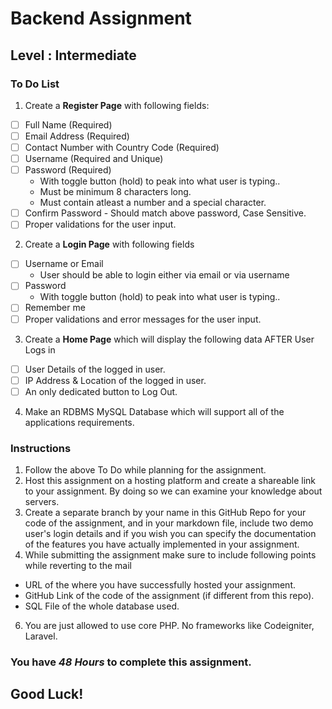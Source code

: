 # Backend Assignment
## Level : Intermediate
### To Do List

1. Create a **Register Page** with following fields:


- [ ] Full Name (Required)
- [ ] Email Address (Required)
- [ ] Contact Number with Country Code (Required)
- [ ] Username (Required and Unique)
- [ ] Password (Required)
  - With toggle button (hold) to peak into what user is typing..
  - Must be minimum 8 characters long.
  - Must contain atleast a number and a special character.
- [ ] Confirm Password - Should match above password, Case Sensitive.
- [ ] Proper validations for the user input.

2. Create a **Login Page** with following fields


  - [ ] Username or Email
    - User should be able to login either via email or via username
  - [ ] Password
    - With toggle button (hold) to peak into what user is typing..
  - [ ] Remember me
  - [ ] Proper validations and error messages for the user input.

3. Create a **Home Page** which will display the following data AFTER User Logs in
  - [ ] User Details of the logged in user.
  - [ ] IP Address & Location of the logged in user.
  - [ ] An only dedicated button to Log Out.

4. Make an RDBMS MySQL Database which will support all of the applications requirements.


### Instructions

1. Follow the above To Do while planning for the assignment.
2. Host this assignment on a hosting platform and create a shareable link to your assignment. By doing so we can examine your knowledge about servers.
3. Create a separate branch by your name in this GitHub Repo for your code of the assignment, and in your markdown file, include two demo user's login details and if you wish you can specify the documentation of the features you have actually implemented in your assignment.
4. While submitting the assignment make sure to include following points while reverting to the mail
  - URL of the where you have successfully hosted your assignment.
  - GitHub Link of the code of the assignment (if different from this repo).
  - SQL File of the whole database used.
6. You are just allowed to use core PHP. No frameworks like Codeigniter, Laravel.


### You have _**48 Hours**_ to complete this assignment.
## Good Luck!
